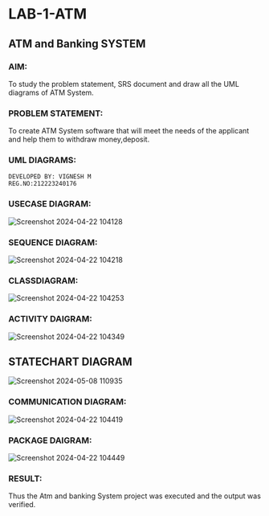 # LAB-1-ATM
## ATM and Banking SYSTEM
### AIM: 
To study the problem statement, SRS document and draw all the UML diagrams of ATM
System.
### PROBLEM STATEMENT:
To create ATM System software that will meet the needs of the applicant and help them
to withdraw money,deposit.
### UML DIAGRAMS:
```
DEVELOPED BY: VIGNESH M
REG.NO:212223240176
```
### USECASE DIAGRAM:
![Screenshot 2024-04-22 104128](https://github.com/vigneshvickyu/LAB-1-ATM/assets/151948835/bbc51256-2cdd-4585-9246-5fbb14e353a7)


### SEQUENCE DIAGRAM:
![Screenshot 2024-04-22 104218](https://github.com/vigneshvickyu/LAB-1-ATM/assets/151948835/d17db496-6205-4d21-9cd1-7041c66115f8)

### CLASSDIAGRAM:
![Screenshot 2024-04-22 104253](https://github.com/vigneshvickyu/LAB-1-ATM/assets/151948835/6b66c930-a0e6-4330-b4d2-5a2d79fd9648)

### ACTIVITY DAIGRAM:
![Screenshot 2024-04-22 104349](https://github.com/vigneshvickyu/LAB-1-ATM/assets/151948835/3e40355d-864c-4b50-a1b8-a851e377ef38)

## STATECHART DIAGRAM
![Screenshot 2024-05-08 110935](https://github.com/vigneshvickyu/LAB-1-ATM/assets/151948835/98994fed-51e4-4d9f-817d-1913ec32ca1d)


### COMMUNICATION DIAGRAM:
![Screenshot 2024-04-22 104419](https://github.com/vigneshvickyu/LAB-1-ATM/assets/151948835/ed4d680b-c648-44ff-b7c3-1b41270aef7f)

### PACKAGE DAIGRAM:
![Screenshot 2024-04-22 104449](https://github.com/vigneshvickyu/LAB-1-ATM/assets/151948835/5a9b9900-0258-4712-8196-203b6b3acf56)











### RESULT: 
Thus the Atm and banking System project was executed and the output was verified.
